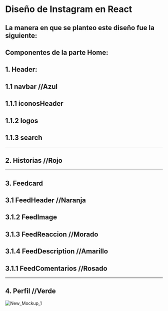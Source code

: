 # Diseño de Instagram en React
## La manera en que se planteo este diseño fue la siguiente:
## Componentes de la parte Home:

## 1. Header:         
## 1.1 navbar //Azul              
## 1.1.1 iconosHeader   
## 1.1.2 logos            
## 1.1.3 search         
**********************
## 2. Historias //Rojo  
**********************
## 3. Feedcard
## 3.1 FeedHeader //Naranja 
## 3.1.2 FeedImage
## 3.1.3 FeedReaccion //Morado 
## 3.1.4 FeedDescription //Amarillo
## 3.1.1 FeedComentarios //Rosado
**********************
## 4. Perfil //Verde

![New_Mockup_1](https://user-images.githubusercontent.com/61366649/143068743-37402181-ed65-492f-8780-17c9f978083b.png)



